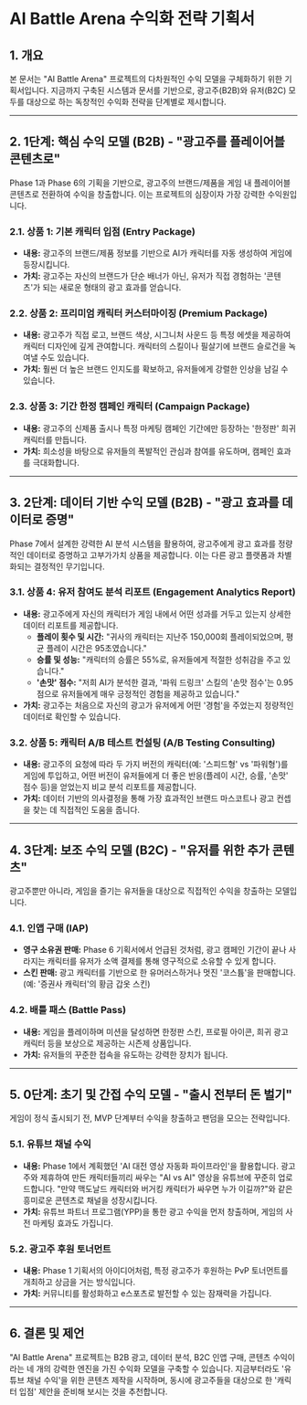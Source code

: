 # AI Battle Arena 수익화 전략 기획서

## 1. 개요

본 문서는 "AI Battle Arena" 프로젝트의 다차원적인 수익 모델을 구체화하기 위한 기획서입니다. 지금까지 구축된 시스템과 문서를 기반으로, 광고주(B2B)와 유저(B2C) 모두를 대상으로 하는 독창적인 수익화 전략을 단계별로 제시합니다.

---

## 2. 1단계: 핵심 수익 모델 (B2B) - "광고주를 플레이어블 콘텐츠로"

Phase 1과 Phase 6의 기획을 기반으로, 광고주의 브랜드/제품을 게임 내 플레이어블 콘텐츠로 전환하여 수익을 창출합니다. 이는 프로젝트의 심장이자 가장 강력한 수익원입니다.

### 2.1. 상품 1: 기본 캐릭터 입점 (Entry Package)

-   **내용:** 광고주의 브랜드/제품 정보를 기반으로 AI가 캐릭터를 자동 생성하여 게임에 등장시킵니다.
-   **가치:** 광고주는 자신의 브랜드가 단순 배너가 아닌, 유저가 직접 경험하는 '콘텐츠'가 되는 새로운 형태의 광고 효과를 얻습니다.

### 2.2. 상품 2: 프리미엄 캐릭터 커스터마이징 (Premium Package)

-   **내용:** 광고주가 직접 로고, 브랜드 색상, 시그니처 사운드 등 특정 에셋을 제공하여 캐릭터 디자인에 깊게 관여합니다. 캐릭터의 스킬이나 필살기에 브랜드 슬로건을 녹여낼 수도 있습니다.
-   **가치:** 훨씬 더 높은 브랜드 인지도를 확보하고, 유저들에게 강렬한 인상을 남길 수 있습니다.

### 2.3. 상품 3: 기간 한정 캠페인 캐릭터 (Campaign Package)

-   **내용:** 광고주의 신제품 출시나 특정 마케팅 캠페인 기간에만 등장하는 '한정판' 희귀 캐릭터를 만듭니다.
-   **가치:** 희소성을 바탕으로 유저들의 폭발적인 관심과 참여를 유도하며, 캠페인 효과를 극대화합니다.

---

## 3. 2단계: 데이터 기반 수익 모델 (B2B) - "광고 효과를 데이터로 증명"

Phase 7에서 설계한 강력한 AI 분석 시스템을 활용하여, 광고주에게 광고 효과를 정량적인 데이터로 증명하고 고부가가치 상품을 제공합니다. 이는 다른 광고 플랫폼과 차별화되는 결정적인 무기입니다.

### 3.1. 상품 4: 유저 참여도 분석 리포트 (Engagement Analytics Report)

-   **내용:** 광고주에게 자신의 캐릭터가 게임 내에서 어떤 성과를 거두고 있는지 상세한 데이터 리포트를 제공합니다.
    -   **플레이 횟수 및 시간:** "귀사의 캐릭터는 지난주 150,000회 플레이되었으며, 평균 플레이 시간은 95초였습니다."
    -   **승률 및 성능:** "캐릭터의 승률은 55%로, 유저들에게 적절한 성취감을 주고 있습니다."
    -   **'손맛' 점수:** "저희 AI가 분석한 결과, '파워 드링크' 스킬의 '손맛 점수'는 0.95점으로 유저들에게 매우 긍정적인 경험을 제공하고 있습니다."
-   **가치:** 광고주는 처음으로 자신의 광고가 유저에게 어떤 '경험'을 주었는지 정량적인 데이터로 확인할 수 있습니다.

### 3.2. 상품 5: 캐릭터 A/B 테스트 컨설팅 (A/B Testing Consulting)

-   **내용:** 광고주의 요청에 따라 두 가지 버전의 캐릭터(예: '스피드형' vs '파워형')를 게임에 투입하고, 어떤 버전이 유저들에게 더 좋은 반응(플레이 시간, 승률, '손맛' 점수 등)을 얻었는지 비교 분석 리포트를 제공합니다.
-   **가치:** 데이터 기반의 의사결정을 통해 가장 효과적인 브랜드 마스코트나 광고 컨셉을 찾는 데 직접적인 도움을 줍니다.

---

## 4. 3단계: 보조 수익 모델 (B2C) - "유저를 위한 추가 콘텐츠"

광고주뿐만 아니라, 게임을 즐기는 유저들을 대상으로 직접적인 수익을 창출하는 모델입니다.

### 4.1. 인앱 구매 (IAP)

-   **영구 소유권 판매:** Phase 6 기획서에서 언급된 것처럼, 광고 캠페인 기간이 끝나 사라지는 캐릭터를 유저가 소액 결제를 통해 영구적으로 소유할 수 있게 합니다.
-   **스킨 판매:** 광고 캐릭터를 기반으로 한 유머러스하거나 멋진 '코스튬'을 판매합니다. (예: '증권사 캐릭터'의 황금 갑옷 스킨)

### 4.2. 배틀 패스 (Battle Pass)

-   **내용:** 게임을 플레이하며 미션을 달성하면 한정판 스킨, 프로필 아이콘, 희귀 광고 캐릭터 등을 보상으로 제공하는 시즌제 상품입니다.
-   **가치:** 유저들의 꾸준한 접속을 유도하는 강력한 장치가 됩니다.

---

## 5. 0단계: 초기 및 간접 수익 모델 - "출시 전부터 돈 벌기"

게임이 정식 출시되기 전, MVP 단계부터 수익을 창출하고 팬덤을 모으는 전략입니다.

### 5.1. 유튜브 채널 수익

-   **내용:** Phase 1에서 계획했던 'AI 대전 영상 자동화 파이프라인'을 활용합니다. 광고주와 제휴하여 만든 캐릭터들끼리 싸우는 "AI vs AI" 영상을 유튜브에 꾸준히 업로드합니다. "만약 맥도날드 캐릭터와 버거킹 캐릭터가 싸우면 누가 이길까?"와 같은 흥미로운 콘텐츠로 채널을 성장시킵니다.
-   **가치:** 유튜브 파트너 프로그램(YPP)을 통한 광고 수익을 먼저 창출하며, 게임의 사전 마케팅 효과도 가집니다.

### 5.2. 광고주 후원 토너먼트

-   **내용:** Phase 1 기획서의 아이디어처럼, 특정 광고주가 후원하는 PvP 토너먼트를 개최하고 상금을 거는 방식입니다.
-   **가치:** 커뮤니티를 활성화하고 e스포츠로 발전할 수 있는 잠재력을 가집니다.

---

## 6. 결론 및 제언

"AI Battle Arena" 프로젝트는 B2B 광고, 데이터 분석, B2C 인앱 구매, 콘텐츠 수익이라는 네 개의 강력한 엔진을 가진 수익화 모델을 구축할 수 있습니다. 지금부터라도 '유튜브 채널 수익'을 위한 콘텐츠 제작을 시작하며, 동시에 광고주들을 대상으로 한 '캐릭터 입점' 제안을 준비해 보시는 것을 추천합니다.
